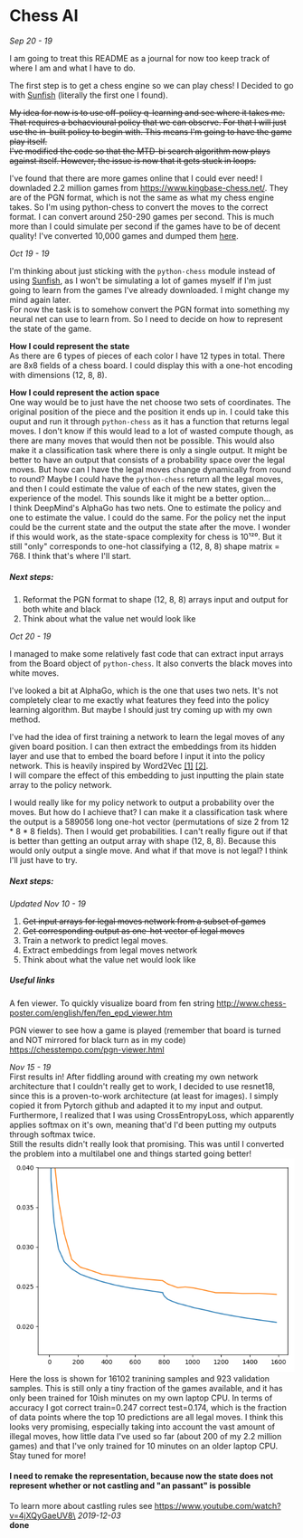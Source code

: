 # Chess AI

_Sep 20 - 19_

I am going to treat this README as a journal for now too keep track of where I am and what I have to do.

The first step is to get a chess engine so we can play chess!
I Decided to go with [Sunfish](https://github.com/thomasahle/sunfish) (literally the first one I found).

~~My idea for now is to use off-policy q-learning and see where it takes me.
That requires a behacvioural policy that we can observe.
For that I will just use the in-built policy to begin with.
This means I'm going to have the game play itself.~~\
~~I've modified the code so that the MTD-bi search algorithm now plays against itself.
However, the issue is now that it gets stuck in loops.~~

I've found that there are more games online that I could ever need! I downladed 2.2 million games from https://www.kingbase-chess.net/. They are of the PGN format, which is not the same as what my chess engine takes. So I'm using python-chess to convert the moves to the correct format. I can convert around 250-290 games per second. This is much more than I could simulate per second if the games have to be of decent quality! I've converted 10,000 games and dumped them [here](./game_data/KingBase2019-A00-A39_10000_games.dump).

_Oct 19 - 19_

I'm thinking about just sticking with the `python-chess` module instead of using [Sunfish](https://github.com/thomasahle/sunfish), as I won't be simulating a lot of games myself if I'm just going to learn from the games I've already downloaded. I might change my mind again later.\
For now the task is to somehow convert the PGN format into something my neural net can use to learn from. So I need to decide on how to represent the state of the game.

**How I could represent the state**\
As there are 6 types of pieces of each color I have 12 types in total. There are 8x8 fields of a chess board. I could display this with a one-hot encoding with dimensions (12, 8, 8).

**How I could represent the action space**\
One way would be to just have the net choose two sets of coordinates. The original position of the piece and the position it ends up in. I could take this ouput and run it through `python-chess` as it has a function that returns legal moves. I don't know if this would lead to a lot of wasted compute though, as there are many moves that would then not be possible. This would also make it a classification task where there is only a single output. It might be better to have an output that consists of a probability space over the legal moves. But how can I have the legal moves change dynamically from round to round?
Maybe I could have the `python-chess` return all the legal moves, and then I could estimate the value of each of the new states, given the experience of the model. This sounds like it might be a better option...\
I think DeepMind's AlphaGo has two nets. One to estimate the policy and one to estimate the value. I could do the same. For the policy net the input could be the current state and the output the state after the move. I wonder if this would work, as the state-space complexity for chess is 10¹²⁰. But it still "only" corresponds to one-hot classifying a (12, 8, 8) shape matrix = 768. I think that's where I'll start.

##### Next steps:
1. Reformat the PGN format to shape (12, 8, 8) arrays input and output for both white and black
2. Think about what the value net would look like

_Oct 20 - 19_

I managed to make some relatively fast code that can extract input arrays from the Board object of `python-chess`. It also converts the black moves into white moves. 

I've looked a bit at AlphaGo, which is the one that uses two nets. It's not completely clear to me exactly what features they feed into the policy learning algorithm. But maybe I should just try coming up with my own method.

I've had the idea of first training a network to learn the legal moves of any given board position. I can then extract the embeddings from its hidden layer and use that to embed the board before I input it into the policy network. This is heavily inspired by Word2Vec [[1]](https://papers.nips.cc/paper/5021-distributed-representations-of-words-and-phrases-and-their-compositionality.pdf) [[2]](https://arxiv.org/abs/1301.3781).\
I will compare the effect of this embedding to just inputting the plain state array to the policy network.

I would really like for my policy network to output a probability over the moves. But how do I achieve that? I can make it a classification task where the output is a 589056 long one-hot vector (permutations of size 2 from 12 * 8 * 8 fields). Then I would get probabilities. I can't really figure out if that is better than getting an output array with shape (12, 8, 8). Because this would only output a single move. And what if that move is not legal? I think I'll just have to try.

##### Next steps:
_Updated Nov 10 - 19_
1. ~~Get input arrays for legal moves network from a subset of games~~
2. ~~Get corresponding output as one-hot vector of legal moves~~
3. Train a network to predict legal moves.
4. Extract embeddings from legal moves network
5. Think about what the value net would look like

##### Useful links
A fen viewer. To quickly visualize board from fen string
http://www.chess-poster.com/english/fen/fen_epd_viewer.htm

PGN viewer to see how a game is played (remember that board is turned and NOT mirrored for black turn as in my code)
https://chesstempo.com/pgn-viewer.html

_Nov 15 - 19_\
First results in! After fiddling around with creating my own network architecture that I couldn't really get to work, I decided to use resnet18, since this is a proven-to-work architecture (at least for images). I simply copied it from Pytorch github and adapted it to my input and output. Furthermore, I realized that I was using CrossEntropyLoss, which apparently applies softmax on it's own, meaning that'd I'd been putting my outputs through softmax twice.\
Still the results didn't really look that promising. This was until I converted the problem into a multilabel one and things started going better!\
![](results14novloss.png)\
Here the loss is shown for 16102 tranining samples and 923 validation samples. This is still only a tiny fraction of the games available, and it has only been trained for 10ish minutes on my own laptop CPU. In terms of accuracy I got correct train=0.247 correct test=0.174, which is the fraction of data points where the top 10 predictions are all legal moves. I think this looks very promising, especially taking into account the vast amount of illegal moves, how little data I've used so far (about 200 of my 2.2 million games) and that I've only trained for 10 minutes on an older laptop CPU. Stay tuned for more!

#### I need to remake the representation, because now the state does not represent whether or not castling and "an passant" is possible
To learn more about castling rules see https://www.youtube.com/watch?v=4jXQyGaeUV8\
_2019-12-03_\
**done**
